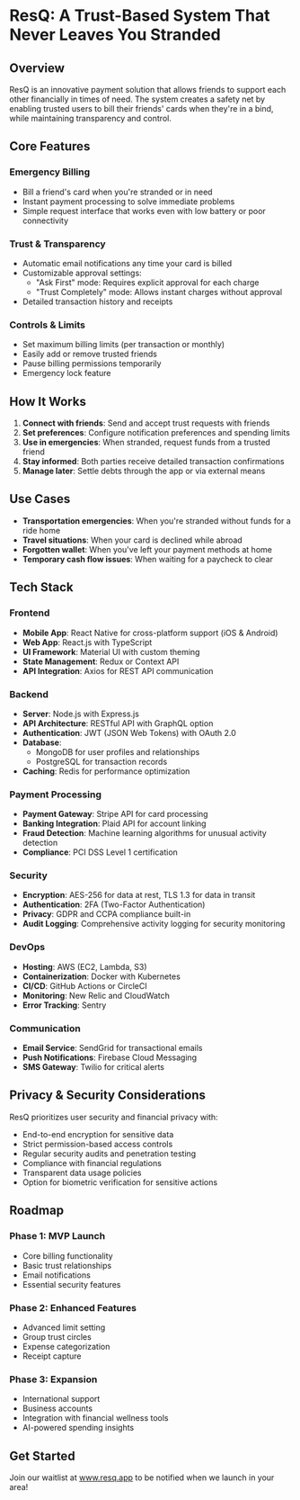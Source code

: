 # ResQ: A Trust-Based System That Never Leaves You Stranded

## Overview
ResQ is an innovative payment solution that allows friends to support each other financially in times of need. The system creates a safety net by enabling trusted users to bill their friends' cards when they're in a bind, while maintaining transparency and control.

## Core Features

### Emergency Billing
- Bill a friend's card when you're stranded or in need
- Instant payment processing to solve immediate problems
- Simple request interface that works even with low battery or poor connectivity

### Trust & Transparency
- Automatic email notifications any time your card is billed
- Customizable approval settings:
  - "Ask First" mode: Requires explicit approval for each charge
  - "Trust Completely" mode: Allows instant charges without approval
- Detailed transaction history and receipts

### Controls & Limits
- Set maximum billing limits (per transaction or monthly)
- Easily add or remove trusted friends
- Pause billing permissions temporarily
- Emergency lock feature

## How It Works

1. **Connect with friends**: Send and accept trust requests with friends
2. **Set preferences**: Configure notification preferences and spending limits
3. **Use in emergencies**: When stranded, request funds from a trusted friend
4. **Stay informed**: Both parties receive detailed transaction confirmations
5. **Manage later**: Settle debts through the app or via external means

## Use Cases

- **Transportation emergencies**: When you're stranded without funds for a ride home
- **Travel situations**: When your card is declined while abroad
- **Forgotten wallet**: When you've left your payment methods at home
- **Temporary cash flow issues**: When waiting for a paycheck to clear

## Tech Stack

### Frontend
- **Mobile App**: React Native for cross-platform support (iOS & Android)
- **Web App**: React.js with TypeScript
- **UI Framework**: Material UI with custom theming
- **State Management**: Redux or Context API
- **API Integration**: Axios for REST API communication

### Backend
- **Server**: Node.js with Express.js
- **API Architecture**: RESTful API with GraphQL option
- **Authentication**: JWT (JSON Web Tokens) with OAuth 2.0
- **Database**: 
  - MongoDB for user profiles and relationships
  - PostgreSQL for transaction records
- **Caching**: Redis for performance optimization

### Payment Processing
- **Payment Gateway**: Stripe API for card processing
- **Banking Integration**: Plaid API for account linking
- **Fraud Detection**: Machine learning algorithms for unusual activity detection
- **Compliance**: PCI DSS Level 1 certification

### Security
- **Encryption**: AES-256 for data at rest, TLS 1.3 for data in transit
- **Authentication**: 2FA (Two-Factor Authentication)
- **Privacy**: GDPR and CCPA compliance built-in
- **Audit Logging**: Comprehensive activity logging for security monitoring

### DevOps
- **Hosting**: AWS (EC2, Lambda, S3)
- **Containerization**: Docker with Kubernetes
- **CI/CD**: GitHub Actions or CircleCI
- **Monitoring**: New Relic and CloudWatch
- **Error Tracking**: Sentry

### Communication
- **Email Service**: SendGrid for transactional emails
- **Push Notifications**: Firebase Cloud Messaging
- **SMS Gateway**: Twilio for critical alerts

## Privacy & Security Considerations

ResQ prioritizes user security and financial privacy with:
- End-to-end encryption for sensitive data
- Strict permission-based access controls
- Regular security audits and penetration testing
- Compliance with financial regulations
- Transparent data usage policies
- Option for biometric verification for sensitive actions

## Roadmap

### Phase 1: MVP Launch
- Core billing functionality 
- Basic trust relationships
- Email notifications
- Essential security features

### Phase 2: Enhanced Features
- Advanced limit setting
- Group trust circles
- Expense categorization
- Receipt capture

### Phase 3: Expansion
- International support
- Business accounts
- Integration with financial wellness tools
- AI-powered spending insights

## Get Started

Join our waitlist at www.resq.app to be notified when we launch in your area!
